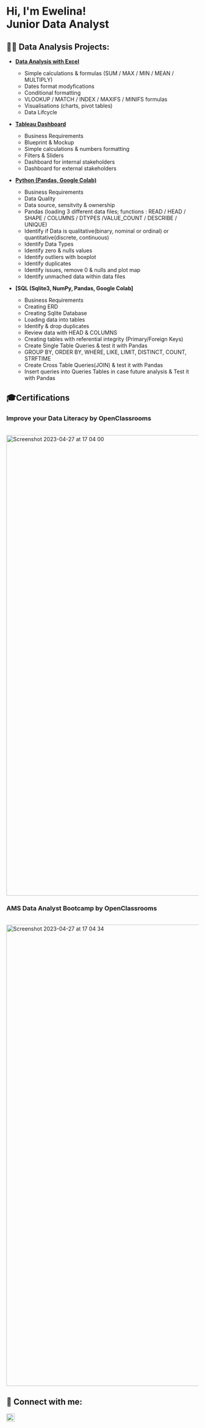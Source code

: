 <h1>Hi, I'm Ewelina! <br/><a>Junior Data Analyst</a></h1>

<h2>👨‍💻 Data Analysis Projects:</h2>

- <b>[Data Analysis with Excel](https://github.com/EwelinaSwiderska/DataAnalysisWithExcel)</b>

  - Simple calculations & formulas (SUM / MAX / MIN / MEAN / MULTIPLY)
  - Dates format modyfications
  - Conditional formatting 
  - VLOOKUP / MATCH / INDEX / MAXIFS / MINIFS formulas
  - Visualisations (charts, pivot tables)
  - Data Lifcycle
  
- <b>[Tableau Dashboard](https://github.com/EwelinaSwiderska/DataAnalysisWithTableau)</b>

  - Business Requirements
  - Blueprint & Mockup
  - Simple calculations & numbers formatting
  - Filters & Sliders
  - Dashboard for internal stakeholders
  - Dashboard for external stakeholders
  
- <b>[Python (Pandas, Google Colab)](https://github.com/EwelinaSwiderska/DataAnalysisWithPython)</b>

  - Business Requirements
  - Data Quality
  - Data source, sensitvity & ownership
  - Pandas (loading 3 different data files; functions : READ / HEAD / SHAPE / COLUMNS / DTYPES /VALUE_COUNT / DESCRIBE / UNIQUE)
  - Identify if Data is qualitative(binary, nominal or ordinal) or quantitative(discrete, continuous)
  - Identify Data Types
  - Identify zero & nulls values
  - Identify outliers with boxplot
  - Identify duplicates
  - Identify issues, remove 0 & nulls and plot map 
  - Identify unmached data within data files
  
- <b>[SQL (Sqlite3, NumPy, Pandas, Google Colab]</b>

  - Business Requirements
  - Creating ERD
  - Creating Sqlite Database
  - Loading data into tables
  - Identify & drop duplicates
  - Review data with HEAD & COLUMNS
  - Creating tables with referential integrity (Primary/Foreign Keys)
  - Create Single Table Queries &  test it with Pandas
  - GROUP BY, ORDER BY, WHERE, LIKE, LIMIT, DISTINCT, COUNT, STRFTIME
  - Create Cross Table Queries(JOIN) & test it with Pandas
  - Insert queries into Queries Tables in case future analysis & Test it with Pandas

<h2>🎓Certifications</h2>

<b><h3>Improve your Data Literacy by OpenClassrooms</b></h3><br><img width="1206" alt="Screenshot 2023-04-27 at 17 04 00" src="https://user-images.githubusercontent.com/129959595/234921012-576d6fd1-c031-49ae-a05d-8e1f3a43b359.png"></br>
<b><h3>AMS Data Analyst Bootcamp by OpenClassrooms</b></h3><br>
<img width="1208" alt="Screenshot 2023-04-27 at 17 04 34" src="https://user-images.githubusercontent.com/129959595/234921064-be184f74-a8ad-4bfe-aab2-98b801de5e0f.png"></br>

<h2> 🤳 Connect with me:</h2>

[<img align="left" alt="EwelinaSwiderska | LinkedIn" width="22px" src="https://cdn.jsdelivr.net/npm/simple-icons@v3/icons/linkedin.svg" />][linkedin]

[linkedin]: https://linkedin.com/in/ewelinaswiderska

<!--
**joshmadakor1/joshmadakor1** is a ✨ _special_ ✨ repository because its `README.md` (this file) appears on your GitHub profile.

Here are some ideas to get you started:

- 🔭 I’m currently working on ...
- 🌱 I’m currently learning ...
- 👯 I’m looking to collaborate on ...
- 🤔 I’m looking for help with ...
- 💬 Ask me about ...
- 📫 How to reach me: ...
- 😄 Pronouns: ...
- ⚡ Fun fact: ...
-->
